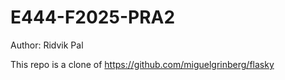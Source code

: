 # E444-F2025-PRA2

Author: Ridvik Pal

This repo is a clone of https://github.com/miguelgrinberg/flasky
